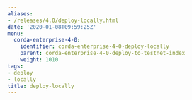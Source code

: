 ```yaml
---
aliases:
- /releases/4.0/deploy-locally.html
date: '2020-01-08T09:59:25Z'
menu:
  corda-enterprise-4-0:
    identifier: corda-enterprise-4-0-deploy-locally
    parent: corda-enterprise-4-0-deploy-to-testnet-index
    weight: 1010
tags:
- deploy
- locally
title: deploy-locally
---
```


